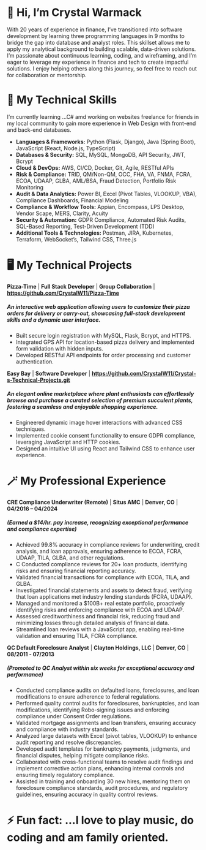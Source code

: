 # 👋 Hi, I’m Crystal Warmack
  With 20 years of experience in finance, I’ve transitioned into software development by learning three programming languages in 9 months to bridge the gap into database and analyst roles. This skillset allows me to apply my analytical background to building scalable, data-driven solutions. I’m passionate about continuous learning, coding, and wireframing, and I’m eager to leverage my experience in finance and tech to create impactful solutions. I enjoy helping others along this journey, so feel free to reach out for collaboration or mentorship.

# 🚀 My Technical Skills
  I’m currently learning ...C# amd working on websites freelance for friends in my local community to gain more experience in Web Design with front-end and back-end databases. 

  - **Languages & Frameworks:** Python (Flask, Django), Java (Spring Boot), JavaScript (React, Node.js, TypeScript) 
  - **Databases & Security:** SQL, MySQL, MongoDB, API Security, JWT, Bcrypt
  - **Cloud & DevOps:** AWS, CI/CD, Docker, Git, Agile, RESTful APIs
  - **Risk & Compliance:** TRID, QM/Non-QM, OCC, FHA, VA, FNMA, FCRA, ECOA, UDAAP, GLBA, AML/BSA, Fraud Detection, Portfolio Risk Monitoring 
  - **Audit & Data Analytics:** Power BI, Excel (Pivot Tables, VLOOKUP, VBA), Compliance Dashboards, Financial Modeling 
  - **Compliance & Workflow Tools:** Appian, Encompass, LPS Desktop, Vendor Scape, MERS, Clarity, Acuity 
  - **Security & Automation:** GDPR Compliance, Automated Risk Audits, SQL-Based Reporting, Test-Driven Development (TDD)
  - **Additional Tools & Technologies:** Postman, JIRA, Kubernetes, Terraform, WebSocket’s, Tailwind CSS, Three.js

# 🖥️ My Technical Projects

**Pizza-Time** | **Full Stack Developer** | **Group Collaboration** | **https://github.com/CrystalW11/Pizza-Time**
##### An interactive web application allowing users to customize their pizza orders for delivery or carry-out, showcasing full-stack development skills and a dynamic user interface.
-	Built secure login registration with MySQL, Flask, Bcrypt, and HTTPS.
-	Integrated GPS API for location-based pizza delivery and implemented form validation with hidden inputs.
-	Developed RESTful API endpoints for order processing and customer authentication.

**Easy Bay** | **Software Developer** | **https://github.com/CrystalW11/Crystal-s-Technical-Projects.git** 
##### An elegant online marketplace where plant enthusiasts can effortlessly browse and purchase a curated selection of premium succulent plants, fostering a seamless and enjoyable shopping experience.
-	Engineered dynamic image hover interactions with advanced CSS techniques.
-	Implemented cookie consent functionality to ensure GDPR compliance, leveraging JavaScript and HTTP cookies.
-	Designed an intuitive UI using React and Tailwind CSS to enhance user experience. 

# 🪄 My Professional Experience

**CRE Compliance Underwriter (Remote)** | **Situs AMC** | **Denver, CO** | **04/2016 – 04/2024**    
##### (Earned a $14/hr. pay increase, recognizing exceptional performance and compliance expertise)
-	Achieved 99.8% accuracy in compliance reviews for underwriting, credit analysis, and loan approvals, ensuring adherence to ECOA, FCRA, UDAAP, TILA, GLBA, and other regulations.
-	C Conducted compliance reviews for 20+ loan products, identifying risks and ensuring financial reporting accuracy.
-	Validated financial transactions for compliance with ECOA, TILA, and GLBA.
-	Investigated financial statements and assets to detect fraud, verifying that loan applications met industry lending standards (FCRA, UDAAP).
-	Managed and monitored a $100B+ real estate portfolio, proactively identifying risks and enforcing compliance with ECOA and UDAAP.
-	Assessed creditworthiness and financial risk, reducing fraud and minimizing losses through detailed analysis of financial data.
-	Streamlined loan reviews with a JavaScript app, enabling real-time validation and ensuring TILA, FCRA compliance.


**QC Default Foreclosure Analyst** | **Clayton Holdings, LLC** | **Denver, CO** | **08/2011 - 07/2013** 
##### (Promoted to QC Analyst within six weeks for exceptional accuracy and performance)
-	Conducted compliance audits on defaulted loans, foreclosures, and loan modifications to ensure adherence to federal regulations.
-	Performed quality control audits for foreclosures, bankruptcies, and loan modifications, identifying Robo-signing issues and enforcing compliance under Consent Order regulations.
-	Validated mortgage assignments and loan transfers, ensuring accuracy and compliance with industry standards.
-	Analyzed large datasets with Excel (pivot tables, VLOOKUP) to enhance audit reporting and resolve discrepancies.
-	Developed audit templates for bankruptcy payments, judgments, and financial disputes, helping mitigate compliance risks.
-	Collaborated with cross-functional teams to resolve audit findings and implement corrective action plans, enhancing internal controls and ensuring timely regulatory compliance.
-	Assisted in training and onboarding 30 new hires, mentoring them on foreclosure compliance standards, audit procedures, and regulatory guidelines, ensuring accuracy in quality control reviews.



# ⚡ Fun fact: ...I love to play music, do coding and am family oriented.

<!---
CrystalW11/CrystalW11 is a ✨ special ✨ repository because its `README.md` (this file) appears on your GitHub profile.
You can click the Preview link to take a look at your changes.
--->
